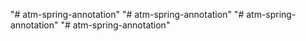 "# atm-spring-annotation" 
"# atm-spring-annotation" 
"# atm-spring-annotation" 
"# atm-spring-annotation" 

